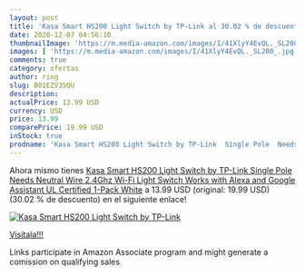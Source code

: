 ```yaml
---
layout: post
title: 'Kasa Smart HS200 Light Switch by TP-Link al 30.02 % de descuento'
date: 2020-12-07 04:56:10
thumbnailImage: 'https://m.media-amazon.com/images/I/41XlyY4EvQL._SL200_.jpg'
images: [ 'https://m.media-amazon.com/images/I/41XlyY4EvQL._SL200_.jpg' ]
comments: true
category: ofertas
author: ring
slug: B01EZV35QU
description:
actualPrice: 13.99 USD
currency: USD
price: 13.99
comparePrice: 19.99 USD
inStock: true
prodname: 'Kasa Smart HS200 Light Switch by TP-Link  Single Pole  Needs Neutral Wire  2.4Ghz Wi-Fi Light Switch Works with Alexa and Google Assistant  UL Certified  1-Pack  White'
---
```


Ahora mismo tienes [Kasa Smart HS200 Light Switch by TP-Link  Single Pole  Needs Neutral Wire  2.4Ghz Wi-Fi Light Switch Works with Alexa and Google Assistant  UL Certified  1-Pack  White](https://www.amazon.com/dp/B01EZV35QU/?tag=tolees-20) a 13.99 USD (original: 19.99 USD) (30.02 %  de descuento) en el siguiente enlace!

[![Kasa Smart HS200 Light Switch by TP-Link](https://m.media-amazon.com/images/I/41XlyY4EvQL._SL200_.jpg)](https://www.amazon.com/dp/B01EZV35QU/?tag=tolees-20)

[Visítala!!!](https://www.amazon.com/dp/B01EZV35QU/?tag=tolees-20)

Links participate in Amazon Associate program and might generate a comission on qualifying sales
